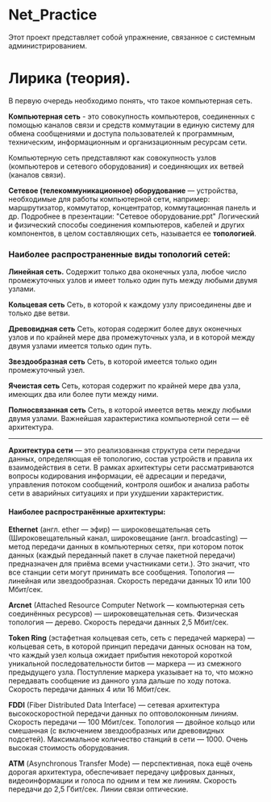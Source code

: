 # Net_Practice

Этот проект представляет собой упражнение, связанное с системным администрированием.

<h1> Лирика (теория). </h1>

В первую очередь необходимо понять, что такое компьютерная сеть.

**Компьютерная сеть** - это совокупность компьютеров, соединенных с помощью каналов связи и средств коммутации в единую систему для обмена сообщениями и доступа пользователей к программным, техническим, информационным и организационным ресурсам сети.

Компьютерную сеть представляют как совокупность узлов (компьютеров и сетевого оборудования) и соединяющих их ветвей (каналов связи).

**Сетевое (телекоммуникационное) оборудование** — устройства, необходимые для работы компьютерной сети, например: маршрутизатор, коммутатор, концентратор, коммутационная панель и др. 
Подробнее в презентации: "Сетевое оборудование.ppt"
Логический и физический способы соединения компьютеров, кабелей и других компонентов, в целом составляющих сеть, называется ее **топологией**.

<h3> Наиболее распространенные виды топологий сетей: </h3>

**Линейная сеть.**
Содержит только два оконечных узла, любое число промежуточных узлов и имеет только один путь между любыми двумя узлами.

**Кольцевая сеть**
Сеть, в которой к каждому узлу присоединены две и только две ветви.

**Древовидная сеть**
Сеть, которая содержит более двух оконечных узлов и по крайней мере два промежуточных узла, и в которой между двумя узлами имеется только один путь.

**Звездообразная сеть**
Сеть, в которой имеется только один промежуточный узел.

**Ячеистая сеть**
Сеть, которая содержит по крайней мере два узла, имеющих два или более пути между ними.

**Полносвязанная сеть**
Сеть, в которой имеется ветвь между любыми двумя узлами. Важнейшая характеристика компьютерной сети — её архитектура.
__________________
**Архитектура сети** — это реализованная структура сети передачи данных, определяющая её топологию, состав устройств и правила их взаимодействия в сети. В рамках архитектуры сети рассматриваются вопросы кодирования информации, её адресации и передачи, управления потоком сообщений, контроля ошибок и анализа работы сети в аварийных ситуациях и при ухудшении характеристик.

<h4> Наиболее распространённые архитектуры: </h4>

**Ethernet** (англ. ether — эфир) — широковещательная сеть (Широковещательный канал, широковещание (англ. broadcasting) — метод передачи данных в компьютерных сетях, при котором поток данных (каждый переданный пакет в случае пакетной передачи) предназначен для приёма всеми участниками сети.). Это значит, что все станции сети могут принимать все сообщения. Топология — линейная или звездообразная. Скорость передачи данных 10 или 100 Мбит/сек.

**Arcnet** (Attached Resource Computer Network — компьютерная сеть соединённых ресурсов) — широковещательная сеть. Физическая топология — дерево. Скорость передачи данных 2,5 Мбит/сек.

**Token Ring** (эстафетная кольцевая сеть, сеть с передачей маркера) — кольцевая сеть, в которой принцип передачи данных основан на том, что каждый узел кольца ожидает прибытия некоторой короткой уникальной последовательности битов — маркера — из смежного предыдущего узла. Поступление маркера указывает на то, что можно передавать сообщение из данного узла дальше по ходу потока. Скорость передачи данных 4 или 16 Мбит/сек.

**FDDI** (Fiber Distributed Data Interface) — сетевая архитектура высокоскоростной передачи данных по оптоволоконным линиям. Скорость передачи — 100 Мбит/сек. Топология — двойное кольцо или смешанная (с включением звездообразных или древовидных подсетей). Максимальное количество станций в сети — 1000. Очень высокая стоимость оборудования.

**АТМ** (Asynchronous Transfer Mode) — перспективная, пока ещё очень дорогая архитектура, обеспечивает передачу цифровых данных, видеоинформации и голоса по одним и тем же линиям. Скорость передачи до 2,5 Гбит/сек. Линии связи оптические.